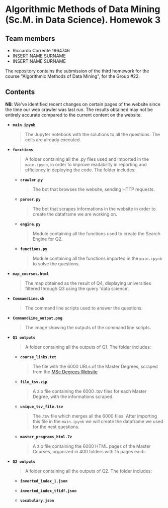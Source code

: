 # Algorithmic Methods of Data Mining (Sc.M. in Data Science). Homewok 3

## Team members
* Riccardo Corrente 1964746
* INSERT NAME SURNAME 
* INSERT NAME SURNAME 

The repository contains the submission of the third homework for the course "Algorithmic Methods of Data Mining", for the Group #22.
## Contents

**NB**: We've identified recent changes on certain pages of the website since the time our web crawler was last run. The results obtained may not be entirely accurate compared to the current content on the website.

* __`main.ipynb`__
    > The Jupyter notebook with the solutions to all the questions. The cells are already executed.
* __`functions`__
    > A folder containing all the .py files used and imported in the `main.ipynb`, in order to improve readability in reporting and efficiency in deploying the code. The folder includes:
    * __`crawler.py`__
        > The bot that browses the website, sending HTTP requests.
    * __`parser.py`__
        > The bot that scrapes informations in the website in order to create the dataframe we are working on.
    * __`engine.py`__
        > Module containing all the functions used to create the Search Engine for Q2.
    * __`functions.py`__
        > Module containing all the functions imported in the `main.ipynb` to solve the questions.
* __`map_courses.html`__
    > The map obtained as the result of Q4, displaying universities filtered through Q3 using the query 'data science'.
* __`CommandLine.sh`__
    > The command line scripts used to answer the questions.
* __`CommandLine_output.png`__
    > The image showing the outputs of the command line scripts.
* __`Q1 outputs`__
    > A folder containing all the outputs of Q1. The folder includes:
    * __`course_links.txt`__
        > The file with the 6000 URLs of the Master Degrees, scraped from the [MSc Degrees Website](https://www.findamasters.com/masters-degrees/msc-degrees/)
    * __`file_tsv.zip`__
        > A zip file containing the 6000 .tsv files for each Master Degree, with the informations scraped.
    * __`unique_tsv_file.tsv`__
        > The .tsv file which merges all the 6000 files. After importing this file in the `main.ipynb` we will create the dataframe we used for the nest questions.
    * __`master_programs_html.7z`__
        > A zip file containing the 6000 HTML pages of the Master Courses, organized in 400 folders with 15 pages each.
* __`Q2 outputs`__
    > A folder containing all the outputs of Q2. The folder includes:
    * __`inverted_index_1.json`__
        > 
    * __`inverted_index_tfidf.json`__
        > 
    * __`vocabulary.json`__
        > 
        
